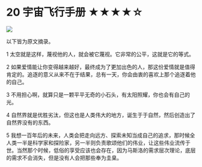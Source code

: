 # 20 宇宙飞行手册 ★★★★☆

![](20%20%E5%AE%87%E5%AE%99%E9%A3%9E%E8%A1%8C%E6%89%8B%E5%86%8C%20%E2%98%85%E2%98%85%E2%98%85%E2%98%85%E2%98%86/9EC08E48-2C0A-4648-A2EE-D42490A360A9.png)

以下皆为原文摘录。

1 太空就是这样，蔑视他的人，就会被它蔑视。它非常的公平，这就是它的等式。

2 如果爱情能让你变得越来越好，最终成为了更加出色的人，那这份爱情就是值得肯定的。追逐的意义从来不在于结果，总有一天，你会由衷的喜欢上那个追逐着他的自己。

3 不用担心啊，就算只是一颗平平无奇的小石头，有太阳照耀，你也会有自己的光。 

4 自然界就是优胜劣汰，但这也是人类伟大的地方，诞生于于自然，然后创造出了自然界没有的东西。

5 我想一百年后的未来，人类会把走向远方、探索未知当成自己的追求，那时候全人类一半是科学家和探险家，另一半则负责歌颂他们的伟业，让这些伟业流传于世。当然那个时候，低俗的享受应该也会存在，因为马斯洛的需求层次理论，底层的需求不会消失，但是没有人会把那些奉为圭臬。